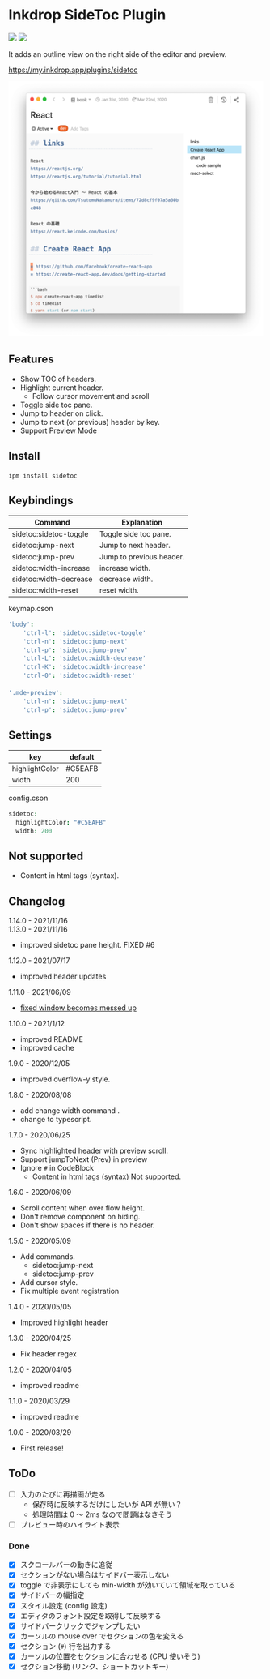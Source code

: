 # Inkdrop SideToc Plugin

![](https://inkdrop-plugin-badge.vercel.app/api/version/sidetoc)
![](https://inkdrop-plugin-badge.vercel.app/api/downloads/sidetoc)

It adds an outline view on the right side of the editor and preview.

https://my.inkdrop.app/plugins/sidetoc

![Screenshot](https://raw.githubusercontent.com/basyura/inkdrop-sidetoc/master/images/screenshot.png)

## Features

- Show TOC of headers.
- Highlight current header.
  - Follow cursor movement and scroll
- Toggle side toc pane.
- Jump to header on click.
- Jump to next (or previous) header by key.
- Support Preview Mode

## Install

```
ipm install sidetoc
```

## Keybindings

| Command                | Explanation              |
| ---------------------- | ------------------------ |
| sidetoc:sidetoc-toggle | Toggle side toc pane.    |
| sidetoc:jump-next      | Jump to next header.     |
| sidetoc:jump-prev      | Jump to previous header. |
| sidetoc:width-increase | increase width.          |
| sidetoc:width-decrease | decrease width.          |
| sidetoc:width-reset    | reset width.             |




keymap.cson

```cson
'body':
    'ctrl-l': 'sidetoc:sidetoc-toggle'
    'ctrl-n': 'sidetoc:jump-next'
    'ctrl-p': 'sidetoc:jump-prev'
    'ctrl-L': 'sidetoc:width-decrease'
    'ctrl-K': 'sidetoc:width-increase'
    'ctrl-0': 'sidetoc:width-reset'

'.mde-preview':
    'ctrl-n': 'sidetoc:jump-next'
    'ctrl-p': 'sidetoc:jump-prev'
```

## Settings

| key            | default |
| -------------- | ------- |
| highlightColor | #C5EAFB |
| width          | 200     |

config.cson

```cson
sidetoc:
  highlightColor: "#C5EAFB"
  width: 200
```

## Not supported

* Content in html tags (syntax).

## Changelog


1.14.0 - 2021/11/16  
1.13.0 - 2021/11/16

- improved sidetoc pane height. FIXED #6

1.12.0 - 2021/07/17

- improved header updates

1.11.0 - 2021/06/09

- [fixed window becomes messed up](https://forum.inkdrop.app/t/window-becomes-messed-up-when-exporting-to-pdf/2462/2)

1.10.0 - 2021/1/12

- improved README
- improved cache

1.9.0 - 2020/12/05

- improved overflow-y style.

1.8.0 - 2020/08/08

- add change width command .
- change to typescript.

1.7.0 - 2020/06/25

- Sync highlighted header with preview scroll.
- Support jumpToNext (Prev) in preview
- Ignore `#` in CodeBlock 
  - Content in html tags (syntax) Not supported.

1.6.0 - 2020/06/09

- Scroll content when over flow height.
- Don't remove component on hiding.
- Don't show spaces if there is no header.

1.5.0 - 2020/05/09

- Add commands.
  - sidetoc:jump-next
  - sidetoc:jump-prev
- Add cursor style.
- Fix multiple event registration

1.4.0 - 2020/05/05

- Improved highlight header

1.3.0 - 2020/04/25

- Fix header regex

1.2.0 - 2020/04/05

- improved readme

1.1.0 - 2020/03/29

- improved readme

1.0.0 - 2020/03/29

- First release!

## ToDo

- [ ] 入力のたびに再描画が走る
  - 保存時に反映するだけにしたいが API が無い？
  - 処理時間は 0 〜 2ms なので問題はなさそう
- [ ] プレビュー時のハイライト表示

### Done

- [x] スクロールバーの動きに追従
- [x] セクションがない場合はサイドバー表示しない
- [x] toggle で非表示にしても min-width が効いていて領域を取っている
- [x] サイドバーの幅指定
- [x] スタイル設定 (config 設定)
- [x] エディタのフォント設定を取得して反映する
- [x] サイドバークリックでジャンプしたい
- [x] カーソルの mouse over でセクションの色を変える
- [x] セクション (`#`) 行を出力する
- [x] カーソルの位置をセクションに合わせる (CPU 使いそう)
- [x] セクション移動 (リンク、ショートカットキー)
